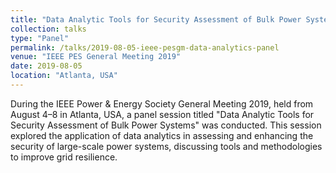 ```yaml
---
title: "Data Analytic Tools for Security Assessment of Bulk Power Systems"
collection: talks
type: "Panel"
permalink: /talks/2019-08-05-ieee-pesgm-data-analytics-panel
venue: "IEEE PES General Meeting 2019"
date: 2019-08-05
location: "Atlanta, USA"
---
```

During the IEEE Power & Energy Society General Meeting 2019, held from August 4–8 in Atlanta, USA, a panel session titled "Data Analytic Tools for Security Assessment of Bulk Power Systems" was conducted. This session explored the application of data analytics in assessing and enhancing the security of large-scale power systems, discussing tools and methodologies to improve grid resilience.
